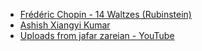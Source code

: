 ---
---

- [Frédéric Chopin - 14 Waltzes (Rubinstein)](https://www.youtube.com/watch?v=tiTu6g2TqC8)
- [Ashish Xiangyi Kumar](https://www.youtube.com/channel/UC2q7OXP-mPxHzJerA9tXe7Q)
- [Uploads from jafar zareian - YouTube](https://www.youtube.com/playlist?list=UUde7ADaQbKDPhJIqLip9VUw)